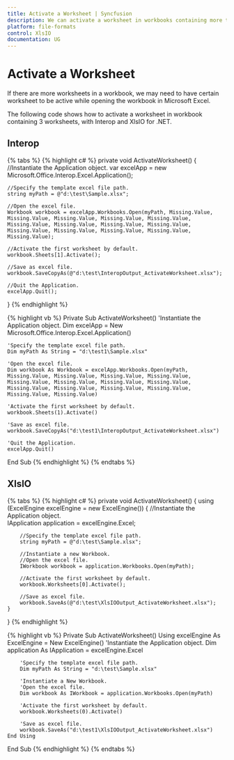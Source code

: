 ```yaml
---
title: Activate a Worksheet | Syncfusion
description: We can activate a worksheet in workbooks containing more than one worksheet.
platform: file-formats
control: XlsIO
documentation: UG
---
```


# Activate a Worksheet

If there are more worksheets in a workbook, we may need to have certain worksheet to be active while opening the workbook in Microsoft Excel.

The following code shows how to activate a worksheet in workbook containing 3 worksheets, with Interop and XlsIO for .NET.

## Interop

{% tabs %}
{% highlight c# %}
private void ActivateWorksheet()
{
    //Instantiate the Application object.
    var excelApp = new Microsoft.Office.Interop.Excel.Application();

    //Specify the template excel file path.
    string myPath = @"d:\test\Sample.xlsx";

    //Open the excel file.
    Workbook workbook = excelApp.Workbooks.Open(myPath, Missing.Value, Missing.Value, Missing.Value, Missing.Value, Missing.Value, Missing.Value, Missing.Value, Missing.Value, Missing.Value, Missing.Value, Missing.Value, Missing.Value, Missing.Value, Missing.Value);

    //Activate the first worksheet by default.
    workbook.Sheets[1].Activate();

    //Save as excel file.
    workbook.SaveCopyAs(@"d:\test\InteropOutput_ActivateWorksheet.xlsx");

    //Quit the Application.
    excelApp.Quit();
}
{% endhighlight %}

{% highlight vb %}
Private Sub ActivateWorksheet()
    'Instantiate the Application object.
    Dim excelApp = New Microsoft.Office.Interop.Excel.Application()

    'Specify the template excel file path.
    Dim myPath As String = "d:\test1\Sample.xlsx"

    'Open the excel file.
    Dim workbook As Workbook = excelApp.Workbooks.Open(myPath, Missing.Value, Missing.Value, Missing.Value, Missing.Value, Missing.Value, Missing.Value, Missing.Value, Missing.Value, Missing.Value, Missing.Value, Missing.Value, Missing.Value, Missing.Value, Missing.Value)

    'Activate the first worksheet by default.
    workbook.Sheets(1).Activate()

    'Save as excel file.
    workbook.SaveCopyAs("d:\test1\InteropOutput_ActivateWorksheet.xlsx")

    'Quit the Application.
    excelApp.Quit()
End Sub
{% endhighlight %}
{% endtabs %}

## XlsIO

{% tabs %}
{% highlight c# %}
private void ActivateWorksheet()
{
    using (ExcelEngine excelEngine = new ExcelEngine())
    {
        //Instantiate the Application object.                
        IApplication application = excelEngine.Excel;

        //Specify the template excel file path.
        string myPath = @"d:\test\Sample.xlsx";

        //Instantiate a new Workbook.
        //Open the excel file.
        IWorkbook workbook = application.Workbooks.Open(myPath);

        //Activate the first worksheet by default.
        workbook.Worksheets[0].Activate();

        //Save as excel file.
        workbook.SaveAs(@"d:\test\XlsIOOutput_ActivateWorksheet.xlsx");
    }
}
{% endhighlight %}

{% highlight vb %}
Private Sub ActivateWorksheet()
    Using excelEngine As ExcelEngine = New ExcelEngine()
        'Instantiate the Application object.
        Dim application As IApplication = excelEngine.Excel

        'Specify the template excel file path.
        Dim myPath As String = "d:\test\Sample.xlsx"

        'Instantiate a New Workbook.
        'Open the excel file.
        Dim workbook As IWorkbook = application.Workbooks.Open(myPath)

        'Activate the first worksheet by default.
        workbook.Worksheets(0).Activate()

        'Save as excel file.
        workbook.SaveAs("d:\test1\XlsIOOutput_ActivateWorksheet.xlsx")
    End Using
End Sub
{% endhighlight %}
{% endtabs %}
